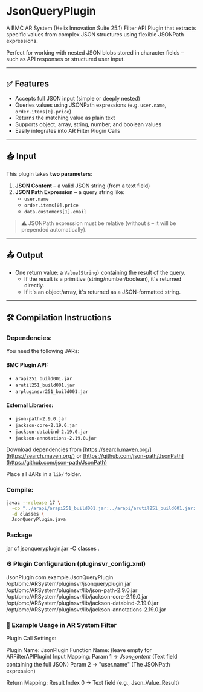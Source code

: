 # JsonQueryPlugin

A BMC AR System (Helix Innovation Suite 25.1) Filter API Plugin that extracts specific values from complex JSON structures using flexible JSONPath expressions.

Perfect for working with nested JSON blobs stored in character fields – such as API responses or structured user input.

---

## ✅ Features

- Accepts full JSON input (simple or deeply nested)
- Queries values using JSONPath expressions (e.g. `user.name`, `order.items[0].price`)
- Returns the matching value as plain text
- Supports object, array, string, number, and boolean values
- Easily integrates into AR Filter Plugin Calls

---

## 📥 Input

This plugin takes **two parameters**:

1. **JSON Content** – a valid JSON string (from a text field)
2. **JSON Path Expression** – a query string like:
   - `user.name`
   - `order.items[0].price`
   - `data.customers[1].email`

> ⚠️ JSONPath expression must be relative (without `$` – it will be prepended automatically).

---

## 📤 Output

- One return value: a `Value(String)` containing the result of the query.
  - If the result is a primitive (string/number/boolean), it's returned directly.
  - If it's an object/array, it's returned as a JSON-formatted string.

---

## 🛠️ Compilation Instructions

### Dependencies:

You need the following JARs:

#### BMC Plugin API:
- `arapi251_build001.jar`
- `arutil251_build001.jar`
- `arpluginsvr251_build001.jar`

#### External Libraries:
- `json-path-2.9.0.jar`
- `jackson-core-2.19.0.jar`
- `jackson-databind-2.19.0.jar`
- `jackson-annotations-2.19.0.jar`

Download dependencies from [https://search.maven.org/](https://search.maven.org/) or [https://github.com/json-path/JsonPath](https://github.com/json-path/JsonPath)

Place all JARs in a `lib/` folder.

### Compile:

```bash
javac --release 17 \
  -cp "../arapi/arapi251_build001.jar:../arapi/arutil251_build001.jar:../arapi/arpluginsvr251_build001.jar:./lib/json-path-2.9.0.jar:./lib/jackson-core-2.19.0.jar:./lib/jackson-databind-2.19.0.jar:./lib/jackson-annotations-2.19.0.jar" \
  -d classes \
  JsonQueryPlugin.java
```

### Package
jar cf jsonqueryplugin.jar -C classes .

### ⚙️ Plugin Configuration (pluginsvr_config.xml)
<plugin>
  <name>JsonPlugin</name>
  <classname>com.example.JsonQueryPlugin</classname>
  <pathelement type="location">/opt/bmc/ARSystem/pluginsvr/jsonqueryplugin.jar</pathelement>
  <pathelement type="location">/opt/bmc/ARSystem/pluginsvr/lib/json-path-2.9.0.jar</pathelement>
  <pathelement type="location">/opt/bmc/ARSystem/pluginsvr/lib/jackson-core-2.19.0.jar</pathelement>
  <pathelement type="location">/opt/bmc/ARSystem/pluginsvr/lib/jackson-databind-2.19.0.jar</pathelement>
  <pathelement type="location">/opt/bmc/ARSystem/pluginsvr/lib/jackson-annotations-2.19.0.jar</pathelement>

</plugin>


### 🧪 Example Usage in AR System Filter

Plugin Call Settings:

Plugin Name: JsonPlugin
Function Name: (leave empty for ARFilterAPIPlugin)
Input Mapping:
    Param 1 → $Json_Content$ (Text field containing the full JSON)
    Param 2 → "user.name" (The JSONPath expression)

Return Mapping:
    Result Index 0 → Text field (e.g., Json_Value_Result)


